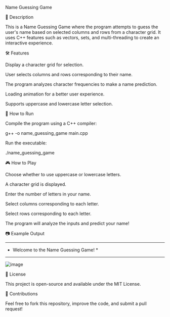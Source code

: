 Name Guessing Game

📌 Description

This is a Name Guessing Game where the program attempts to guess the user's name based on selected columns and rows from a character grid. It uses C++ features such as vectors, sets, and multi-threading to create an interactive experience.

🛠️ Features

Display a character grid for selection.

User selects columns and rows corresponding to their name.

The program analyzes character frequencies to make a name prediction.

Loading animation for a better user experience.

Supports uppercase and lowercase letter selection.

🚀 How to Run

Compile the program using a C++ compiler:

g++ -o name_guessing_game main.cpp

Run the executable:

./name_guessing_game

🎮 How to Play

Choose whether to use uppercase or lowercase letters.

A character grid is displayed.

Enter the number of letters in your name.

Select columns corresponding to each letter.

Select rows corresponding to each letter.

The program will analyze the inputs and predict your name!

📷 Example Output

******************************
* Welcome to the Name Guessing Game! *
******************************

![image](https://github.com/user-attachments/assets/c7ff3abd-1d07-4e7d-8685-7b2672eaa9dc)

📜 License

This project is open-source and available under the MIT License.

🤝 Contributions

Feel free to fork this repository, improve the code, and submit a pull request!
